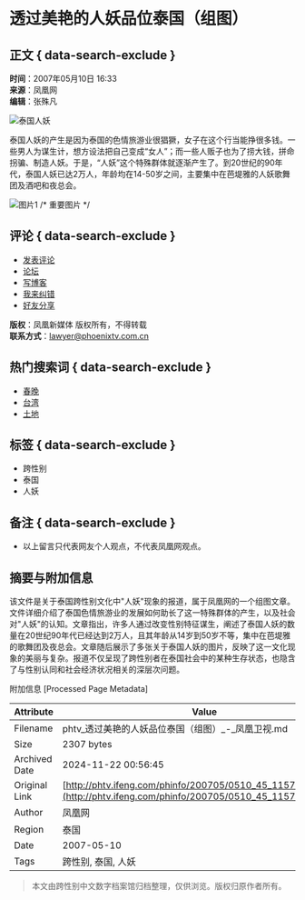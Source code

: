 # 透过美艳的人妖品位泰国（组图）

## 正文 { data-search-exclude }


**时间**：2007年05月10日 16:33  
**来源**：凤凰网  
**编辑**：张殊凡  

![泰国人妖](http://img.ifeng.com/res/200705/0510_99433.jpg)

泰国人妖的产生是因为泰国的色情旅游业很猖獗，女子在这个行当能挣很多钱。一些男人为谋生计，想方设法把自己变成“女人”；而一些人贩子也为了捞大钱，拼命拐骗、制造人妖。于是，“人妖”这个特殊群体就逐渐产生了。到20世纪的90年代，泰国人妖已达2万人，年龄均在14-50岁之间，主要集中在芭堤雅的人妖歌舞团及酒吧和夜总会。

![图片1](http://img.ifeng.com/res/200705/0510_99433.jpg)  /* 重要图片 */

## 评论 { data-search-exclude }
- [发表评论](http://cmt.ifeng.com/viewcmts.do?chId=45&docId=115740&docName=%e9%80%8f%e8%bf%87%e7%be%8e%e8%89%b3%e7%9a%84%e4%ba%ba%e5%a6%96%e5%93%81%e4%bd%8d%e6%b3%b0%e5%9b%bd%ef%bc%88%e7%bb%84%e5%9b%be%ef%bc%89&docUrl=http%3a%2f%2fphtv.ifeng.com%2fphinfo%2f200705%2f0510_45_115740.shtml)  
- [论坛](http://bbs.ifeng.com)  
- [写博客](http://blog.ifeng.com/blogthis.asp?docUrl=http%3a%2f%2fphtv.ifeng.com%2fphinfo%2f200705%2f0510_45_115740.shtml&flag=1)  
- [我来纠错](http://space.ifeng.com/pollet/find_mistake.jsp?docUrl=http%3a%2f%2fphtv.ifeng.com%2fphinfo%2f200705%2f0510_45_115740.shtml&docName=%e9%80%8f%e8%bf%87%e7%be%8e%e8%89%b3%e7%9a%84%e4%ba%ba%e5%a6%96%e5%93%81%e4%bd%8d%e6%b3%b0%e5%9b%bd%ef%bc%88%e7%bb%84%e5%9b%be%ef%bc%89)  
- [好友分享](http://space.ifeng.com/pollet/recmd_friend.jsp?docUrl=http%3a%2f%2fphtv.ifeng.com%2fphinfo%2f200705%2f0510_45_115740.shtml&docName=%e9%80%8f%e8%bf%87%e7%be%8e%e8%89%b3%e7%9a%84%e4%ba%ba%e5%a6%96%e5%93%81%e4%bd%8d%e6%b3%b0%e5%9b%bd%ef%bc%88%e7%bb%84%e5%9b%be%ef%bc%89)  

**版权**：凤凰新媒体 版权所有，不得转载  
**联系方式**：[lawyer@phoenixtv.com.cn](mailto:lawyer@phoenixtv.com.cn)  

## 热门搜索词 { data-search-exclude }
- [春晚](http://gsearch.ifeng.com/gsearch/gsearch.jsp?q=%E6%98%A5%E6%99%9A)  
- [台湾](http://gsearch.ifeng.com/gsearch/gsearch.jsp?q=%E5%8F%B0%E6%B9%BE)  
- [土地](http://gsearch.ifeng.com/gsearch/gsearch.jsp?q=%E5%9C%9F%E5%9C%B0)  

## 标签 { data-search-exclude }
- 跨性别
- 泰国
- 人妖

## 备注 { data-search-exclude }
- 以上留言只代表网友个人观点，不代表凤凰网观点。

## 摘要与附加信息

<!-- tcd_abstract -->
该文件是关于泰国跨性别文化中"人妖"现象的报道，属于凤凰网的一个组图文章。文件详细介绍了泰国色情旅游业的发展如何助长了这一特殊群体的产生，以及社会对"人妖"的认知。文章指出，许多人通过改变性别特征谋生，阐述了泰国人妖的数量在20世纪90年代已经达到2万人，且其年龄从14岁到50岁不等，集中在芭堤雅的歌舞团及夜总会。文章随后展示了多张关于泰国人妖的图片，反映了这一文化现象的美丽与复杂。报道不仅呈现了跨性别者在泰国社会中的某种生存状态，也隐含了与性别认同和社会经济状况相关的深层次问题。
<!-- tcd_abstract_end -->

附加信息 [Processed Page Metadata]

| Attribute       | Value                                  |
|-----------------|----------------------------------------|
| Filename        | phtv_透过美艳的人妖品位泰国（组图）_-_凤凰卫视.md                             |
| Size            | 2307 bytes                           |
| Archived Date   | 2024-11-22 00:56:45                             |
| Original Link   | [http://phtv.ifeng.com/phinfo/200705/0510_45_115740_3.shtml](http://phtv.ifeng.com/phinfo/200705/0510_45_115740_3.shtml)                       |
| Author          | 凤凰网                               |
| Region          | 泰国                               |
| Date            | 2007-05-10                                 |
| Tags            | 跨性别, 泰国, 人妖                                 |
>
> 本文由跨性别中文数字档案馆归档整理，仅供浏览。版权归原作者所有。
>